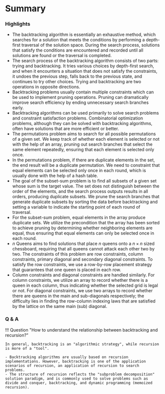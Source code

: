 # Summary

### Highlights

- The backtracking algorithm is essentially an exhaustive method, which searches for a solution that meets the conditions by performing a depth-first traversal of the solution space. During the search process, solutions that satisfy the conditions are encountered and recorded until all solutions are found or the traversal is completed.
- The search process of the backtracking algorithm consists of two parts: trying and backtracking. It tries various choices by depth-first search, and when it encounters a situation that does not satisfy the constraints, it undoes the previous step, falls back to the previous state, and continues to try other choices. Trying and backtracking are two operations in opposite directions.
- Backtracking problems usually contain multiple constraints which can be used to implement pruning operations. Pruning can dramatically improve search efficiency by ending unnecessary search branches early.
- Backtracking algorithms can be used primarily to solve search problems and constraint satisfaction problems. Combinatorial optimization problems, although they can be solved with backtracking algorithms, often have solutions that are more efficient or better.
- The permutations problem aims to search for all possible permutations of a given set. We keep track of whether each element is selected or not with the help of an array, pruning out search branches that select the same element repeatedly, ensuring that each element is selected only once.
- In the permutations problem, if there are duplicate elements in the set, the end result will be a duplicate permutation. We need to constraint that equal elements can be selected only once in each round, which is usually done with the help of a hash table.
- The goal of the subset-sum problem is to find all subsets of a given set whose sum is the target value. The set does not distinguish between the order of the elements, and the search process outputs results in all orders, producing duplicate subsets. We prune the search branches that generate duplicate subsets by sorting the data before backtracking and setting a variable to indicate the starting point of each round of traversal.
- For the subset-sum problem, equal elements in the array produce duplicate sets. We utilize the precondition that the array has been sorted to achieve pruning by determining whether neighboring elements are equal, thus ensuring that equal elements can only be selected once in each round.
- $n$ Queens aims to find solutions that place $n$ queens onto a $n \times n$ sized chessboard, requiring that all queens cannot attack each other two by two. The constraints of this problem are row constraints, column constraints, primary diagonal and secondary diagonal constraints. To satisfy the row constraints, we use a row-by-row placement strategy that guarantees that one queen is placed in each row.
- Column constraints and diagonal constraints are handled similarly. For column constraints, we utilize an array to record whether there is a queen in each column, thus indicating whether the selected grid is legal or not. For diagonal constraints, we use two arrays to record whether there are queens in the main and sub-diagonals respectively; the difficulty lies in finding the row-column indexing laws that are satisfied by the lattice on the same main (sub) diagonal.

### Q & A

!!! Question "How to understand the relationship between backtracking and recursion?"

    In general, backtracking is an "algorithmic strategy", while recursion is more of a "tool".

    - Backtracking algorithms are usually based on recursion implementations. However, backtracking is one of the application scenarios of recursion, an application of recursion to search problems.
    - The structure of recursion reflects the "subproblem decomposition" solution paradigm, and is commonly used to solve problems such as divide and conquer, backtracking, and dynamic programming (memoized recursion).
